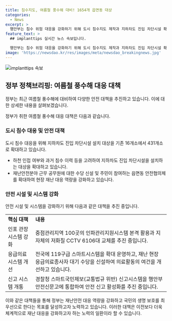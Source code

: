 ```yaml
---
title: 침수지도, 여름철 풍수해 대비! 1654개 읍면동 대상
categories:
  - News
excerpt: >
  행안부는 침수 위험 대응을 강화하기 위해 도시 침수지도 제작과 지하차도 진입 차단시설 확대를 포함한 다양한 대책을 추진 중이다. 특히, 기후위기 재난대응 혁신방안과 기본계획을 점검하여 총괄된 대처 계획을 진행 중이며, 관련 지침 개정과 안전 관리 등에도 힘을 쏟고 있다. 이에 따라 지난 4월부터는 지하차도 점검과 안전 점검을 강화하고, 연내 새로운 지침을 추가 개정할 예정이다. 또한, 침수 취약계층 보호 및 119구급 스마트시스템 확대 등을 통해 안전 대책을 강화하고 있다.
feature_text: >
  ## implanttips 실시간 뉴스 속보입니다.

  행안부는 침수 위험 대응을 강화하기 위해 도시 침수지도 제작과 지하차도 진입 차단시설 확대를 포함한 다양한 대책을 추진 중이다. 특히, 기후위기 재난대응 혁신방안과 기본계획을 점검하여 총괄된 대처 계획을 진행 중이며, 관련 지침 개정과 안전 관리 등에도 힘을 쏟고 있다. 이에 따라 지난 4월부터는 지하차도 점검과 안전 점검을 강화하고, 연내 새로운 지침을 추가 개정할 예정이다. 또한, 침수 취약계층 보호 및 119구급 스마트시스템 확대 등을 통해 안전 대책을 강화하고 있다.
image: 'https://newsdao.kr/res/images/meta/newsdao_breakingnews.jpg'
---
```


<p><img src="https://newsdao.kr/res/images/meta/newsdao_breakingnews.jpg" alt="implanttips 속보" /></p>

<h2 data-ke-size="size26">정부 정책브리핑: 여름철 풍수해 대응 대책</h2>

<p>정부는 최근 여름철 풍수해에 대비하여 다양한 안전 대책을 추진하고 있습니다. 이에 대한 상세한 내용을 살펴보겠습니다.</p>

<p data-ke-size="size16">정부가 취한 여름철 풍수해 대응 대책은 다음과 같습니다.</p>

<h3>도시 침수 대응 및 안전 대책</h3>

<p data-ke-size="size16">도시 침수 대응을 위해 지하차도 진입 차단시설 설치 대상을 기존 16개소에서 431개소로 확대하고 있습니다.</p>

<ul>
  <li>하천 인접 여부와 과거 침수 이력 등을 고려하여 지하차도 진입 차단시설을 설치하는 대상을 확대하고 있습니다.</li>
  <li>재난안전분야 근무 공무원에 대한 수당 신설 및 주민이 참여하는 읍면동 안전협의체를 확대하여 현장 재난 대응 역량을 강화하고 있습니다.</li>
</ul>

<h3>안전 시설 및 시스템 강화</h3>

<p data-ke-size="size16">안전 시설 및 시스템을 강화하기 위해 다음과 같은 대책을 추진 중입니다.</p>

<table>
  <tr>
    <td><b>핵심 대책</b></td>
    <td><b>내용</b></td>
  </tr>
  <tr>
    <td>인포 관장 시스템 강화</td>
    <td>중점관리지역 100곳의 인파관리지원시스템 본격 활용과 지자체의 저화질 CCTV 6106대 교체를 추진 중입니다.</td>
  </tr>
  <tr>
    <td>응급의료 시스템 개선</td>
    <td>전국에 119구급 스마트시스템을 확대 운영하고, 재난 현장 응급의료종사자 대기 수당을 신설하여 의료활동의 여건을 개선하고 있습니다.</td>
  </tr>
  <tr>
    <td>신고 시스템 개통</td>
    <td>경찰청 스마트국민제보(교통법규 위반) 신고시스템을 행안부 안전신문고에 통합하여 안전 신고 활성화를 추진 중입니다.</td>
  </tr>
</table>

<p>이와 같은 대책들을 통해 정부는 재난안전 대응 역량을 강화하고 국민의 생명 보호를 최우선으로 한다는 목표를 달성하고자 노력하고 있습니다. 이러한 대책은 이전보다 더욱 체계적으로 재난 대응을 강화하고자 하는 노력의 일환이라 할 수 있습니다.</p>

<p data-ke-size="size16"></p>


